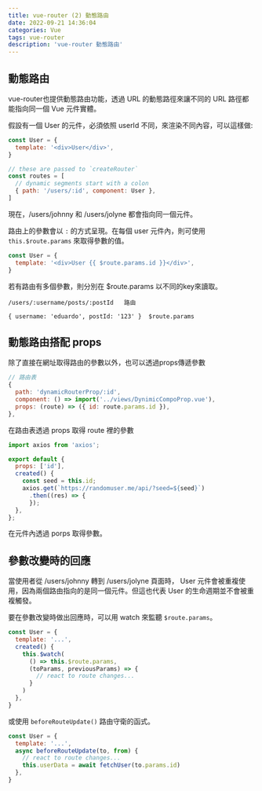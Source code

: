 ```yaml
---
title: vue-router (2) 動態路由
date: 2022-09-21 14:36:04
categories: Vue
tags: vue-router
description: 'vue-router 動態路由'
---
```


## 動態路由

vue-router也提供動態路由功能，透過 URL 的動態路徑來讓不同的 URL 路徑都能指向同一個 Vue 元件實體。

假設有一個 User 的元件，必須依照 userId 不同，來渲染不同內容，可以這樣做:

``` js
const User = {
  template: '<div>User</div>',
}

// these are passed to `createRouter`
const routes = [
  // dynamic segments start with a colon
  { path: '/users/:id', component: User },
]
```

現在，/users/johnny 和 /users/jolyne 都會指向同一個元件。 

路由上的參數會以 `:` 的方式呈現。在每個 user 元件內，則可使用 `this.$route.params` 來取得參數的值。

``` js
const User = {
  template: '<div>User {{ $route.params.id }}</div>',
}
```

若有路由有多個參數，則分別在 $route.params 以不同的key來讀取。

```
/users/:username/posts/:postId   路由

{ username: 'eduardo', postId: '123' }  $route.params
```

## 動態路由搭配 props

除了直接在網址取得路由的參數以外，也可以透過props傳遞參數

``` js
// 路由表
{
  path: 'dynamicRouterProp/:id',
  component: () => import('../views/DynimicCompoProp.vue'),
  props: (route) => ({ id: route.params.id }),
},
```

在路由表透過 props 取得 route 裡的參數

``` js
import axios from 'axios';

export default {
  props: ['id'],
  created() {
    const seed = this.id;
    axios.get(`https://randomuser.me/api/?seed=${seed}`)
      .then((res) => {
      });
  },
};
```

在元件內透過 porps 取得參數。


## 參數改變時的回應

當使用者從 /users/johnny 轉到 /users/jolyne 頁面時， User 元件會被重複使用，因為兩個路由指向的是同一個元件。但這也代表 User 的生命週期並不會被重複觸發。

要在參數改變時做出回應時，可以用 watch 來監聽 `$route.params`。

``` js
const User = {
  template: '...',
  created() {
    this.$watch(
      () => this.$route.params,
      (toParams, previousParams) => {
        // react to route changes...
      }
    )
  },
}
```

或使用 `beforeRouteUpdate()` 路由守衛的函式。

``` js
const User = {
  template: '...',
  async beforeRouteUpdate(to, from) {
    // react to route changes...
    this.userData = await fetchUser(to.params.id)
  },
}
```









